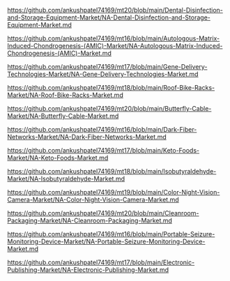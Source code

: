 <p><a href="https://github.com/ankushpatel74169/mt20/blob/main/Dental-Disinfection-and-Storage-Equipment-Market/NA-Dental-Disinfection-and-Storage-Equipment-Market.md">https://github.com/ankushpatel74169/mt20/blob/main/Dental-Disinfection-and-Storage-Equipment-Market/NA-Dental-Disinfection-and-Storage-Equipment-Market.md</a></p><p><a href="https://github.com/ankushpatel74169/mt16/blob/main/Autologous-Matrix-Induced-Chondrogenesis-(AMIC)-Market/NA-Autologous-Matrix-Induced-Chondrogenesis-(AMIC)-Market.md">https://github.com/ankushpatel74169/mt16/blob/main/Autologous-Matrix-Induced-Chondrogenesis-(AMIC)-Market/NA-Autologous-Matrix-Induced-Chondrogenesis-(AMIC)-Market.md</a></p><p><a href="https://github.com/ankushpatel74169/mt17/blob/main/Gene-Delivery-Technologies-Market/NA-Gene-Delivery-Technologies-Market.md">https://github.com/ankushpatel74169/mt17/blob/main/Gene-Delivery-Technologies-Market/NA-Gene-Delivery-Technologies-Market.md</a></p><p><a href="https://github.com/ankushpatel74169/mt18/blob/main/Roof-Bike-Racks-Market/NA-Roof-Bike-Racks-Market.md">https://github.com/ankushpatel74169/mt18/blob/main/Roof-Bike-Racks-Market/NA-Roof-Bike-Racks-Market.md</a></p><p><a href="https://github.com/ankushpatel74169/mt20/blob/main/Butterfly-Cable-Market/NA-Butterfly-Cable-Market.md">https://github.com/ankushpatel74169/mt20/blob/main/Butterfly-Cable-Market/NA-Butterfly-Cable-Market.md</a></p><p><a href="https://github.com/ankushpatel74169/mt16/blob/main/Dark-Fiber-Networks-Market/NA-Dark-Fiber-Networks-Market.md">https://github.com/ankushpatel74169/mt16/blob/main/Dark-Fiber-Networks-Market/NA-Dark-Fiber-Networks-Market.md</a></p><p><a href="https://github.com/ankushpatel74169/mt17/blob/main/Keto-Foods-Market/NA-Keto-Foods-Market.md">https://github.com/ankushpatel74169/mt17/blob/main/Keto-Foods-Market/NA-Keto-Foods-Market.md</a></p><p><a href="https://github.com/ankushpatel74169/mt18/blob/main/Isobutyraldehyde-Market/NA-Isobutyraldehyde-Market.md">https://github.com/ankushpatel74169/mt18/blob/main/Isobutyraldehyde-Market/NA-Isobutyraldehyde-Market.md</a></p><p><a href="https://github.com/ankushpatel74169/mt19/blob/main/Color-Night-Vision-Camera-Market/NA-Color-Night-Vision-Camera-Market.md">https://github.com/ankushpatel74169/mt19/blob/main/Color-Night-Vision-Camera-Market/NA-Color-Night-Vision-Camera-Market.md</a></p><p><a href="https://github.com/ankushpatel74169/mt20/blob/main/Cleanroom-Packaging-Market/NA-Cleanroom-Packaging-Market.md">https://github.com/ankushpatel74169/mt20/blob/main/Cleanroom-Packaging-Market/NA-Cleanroom-Packaging-Market.md</a></p><p><a href="https://github.com/ankushpatel74169/mt16/blob/main/Portable-Seizure-Monitoring-Device-Market/NA-Portable-Seizure-Monitoring-Device-Market.md">https://github.com/ankushpatel74169/mt16/blob/main/Portable-Seizure-Monitoring-Device-Market/NA-Portable-Seizure-Monitoring-Device-Market.md</a></p><p><a href="https://github.com/ankushpatel74169/mt17/blob/main/Electronic-Publishing-Market/NA-Electronic-Publishing-Market.md">https://github.com/ankushpatel74169/mt17/blob/main/Electronic-Publishing-Market/NA-Electronic-Publishing-Market.md</a></p>
